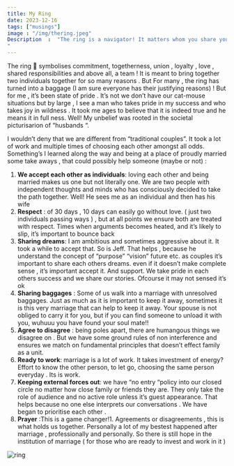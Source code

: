 ```yaml
---
title: My Ring
date: 2023-12-16
tags: ["musings"]
image : "/img/thering.jpeg"
Description  :  "The ring is a navigator! It matters whom you share your journey with!!!
"
---
```


The ring 💍 symbolises commitment, togetherness, union , loyalty , love , shared responsibilities  and above all, a team ! It is meant to bring together two individuals together for so many reasons . But For many , the ring has turned into a baggage (I am sure everyone has their justifying reasons) ! But for me , it’s  been state of pride .  It’s not we don’t have our cat-mouse situations but by large , I see a man who takes pride in my success and who takes joy in wildness . It took me ages to believe that it is indeed true and he means it in full ness. Well! My unbelief was rooted in the societal picturisarion of “husbands “.

I wouldn’t deny that we are different from “traditional couples”. It took a lot of work and multiple times of choosing each other amongst all odds. Something’s I learned along the way and being at a place of proudly married some take aways ,  that could possibly help someone (maybe or not) :


1. **We accept each other as individuals**: loving each other and being married makes us one but not literally one. We are two people with independent thoughts and minds who has consciously decided to take the path together. Well! He sees me as an individual and then has his wife
2. **Respect** : of 30 days , 10 days can easily go without love. ( just two individuals passing ways ) , but at all points we ensure both are treated with respect. Times when arguments becomes heated, and it’s likely to slip, it’s important to bounce back
3. **Sharing dreams**: I am ambitious and sometimes aggressive about it. It took a while to accept that. So is Jeff. That helps , because he understand the concept of “purpose” “vision” future etc. as couples it’s important to share each others dreams. even if it doesn’t make complete sense , it’s important accept it. And support. We take pride in each others success and we share our stories. Ofcourse it may not sensed it’s ok
4. **Sharing baggages** : Some of us walk into a marriage with unresolved  baggages. Just as much as it is important to keep it away, sometimes it is this very marriage that can help to keep it away. Your spouse is not obliged to carry it for you, but if you can find someone to unload it with you, wuhuuu  you have found your soul mate!!
5. **Agree to disagree** : being poles apart, there are humangous things we disagree on . But we have some ground rules of non interference and ensures we match on fundamental principles that doesn’t effect family as a unit.
6. **Ready to work**: marriage is a lot of work. It takes investment of energy? Effort to know the other person, to let go, choosing the same person everyday . Its is work.
7. **Keeping external forces out**: we have “no entry “policy into our closed circle no matter how close family or friends they are. They only take the role of audience and no active role unless it’s guest appearance. That helps because no one else interprets our conversations . We have began to prioritise each other .
8. **Prayer** :This is a game changer!1. Agreements or disagreements , this is what holds us together.
   Personally a lot of my bestest happened after marriage , professionally and personally. So there is still hope in the institution of marriage ( for those who are ready to invest and work in it )


![ring](/img/myring2.jpeg)
